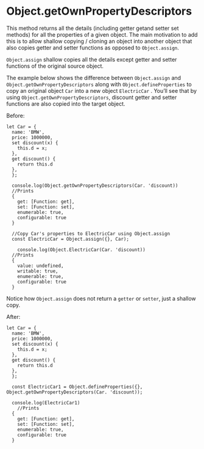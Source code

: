 # Object.getOwnPropertyDescriptors

This method returns all the details (including getter getand setter set methods) for all the properties of a given object. The main motivation to add this is to allow shallow copying / cloning an object into another object that also copies getter and setter functions as opposed to ```Object.assign```.

```Object.assign``` shallow copies all the details except getter and setter functions of the original source object.

The example below shows the difference between ```Object.assign``` and ```Object.getOwnPropertyDescriptors``` along with ```Object.defineProperties``` to copy an original object ```Car``` into a new object ```ElectricCar``` . You’ll see that by using ```Object.getOwnPropertyDescriptors```, discount getter and setter functions are also copied into the target object.

Before: 

```
let Car = {
  name: 'BMW',
  price: 1000000,
  set discount(x) {
    this.d = x;
  },
  get discount() {
    return this.d
  },
  };

  console.log(Object.getOwnPropertyDescriptors(Car. 'discount))
  //Prints
  {
    get: [Function: get],
    set: [Function: set],
    enumerable: true,
    configurable: true
  }

  //Copy Car's properties to ElectricCar using Object.assign
  const ElectricCar = Object.assign({}, Car);

    console.log(Object.ElectricCar(Car. 'discount))
  //Prints
  {
    value: undefined,
    writable: true,
    enumerable: true,
    configurable: true
  }
```

Notice how ```Object.assign``` does not return a ```getter``` or ```setter```, just a shallow copy.

After: 

```
let Car = {
  name: 'BMW',
  price: 1000000,
  set discount(x) {
    this.d = x;
  },
  get discount() {
    return this.d
  },
  };

  const ElectricCar1 = Object.defineProperties({}, Object.getOwnPropertyDescriptors(Car. 'discount));

  console.log(ElectricCar1)
    //Prints
  {
    get: [Function: get],
    set: [Function: set],
    enumerable: true,
    configurable: true
  }

```